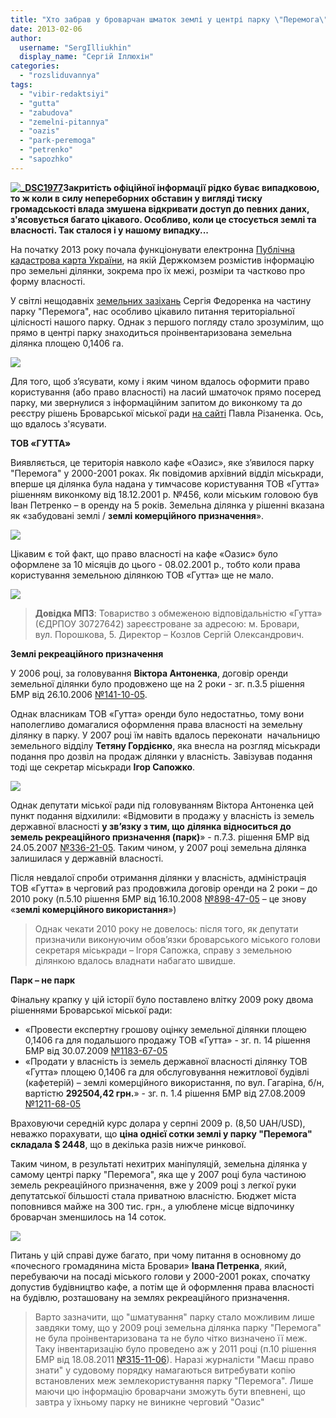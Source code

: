 ```yaml
---
title: "Хто забрав у броварчан шматок землі у центрі парку \"Перемога\"?"
date: 2013-02-06
author: 
  username: "SergIlliukhin"
  display_name: "Сергій Іллюхін"
categories: 
  - "rozsliduvannya"
tags: 
  - "vibir-redaktsiyi"
  - "gutta"
  - "zabudova"
  - "zemelni-pitannya"
  - "oazis"
  - "park-peremoga"
  - "petrenko"
  - "sapozhko"
---
```


**[![_DSC1977](https://mpz.brovary.org/wp-content/uploads/2013/02/DSC1977.jpg)](https://mpz.brovary.org/wp-content/uploads/2013/02/DSC1977.jpg)Закритість офіційної інформації рідко буває випадковою, то ж коли в силу непереборних обставин у вигляді тиску громадськості влада змушена відкривати доступ до певних даних, з'ясовується багато цікавого. Особливо, коли це стосується землі та власності. Так сталося і у нашому випадку...**

На початку 2013 року почала функціонувати електронна [Публічна кадастрова карта України](http://map.dazru.gov.ua/), на якій Держкомзем розмістив інформацію про земельні ділянки, зокрема про їх межі, розміри та частково про форму власності.

У світлі нещодавніх [земельних зазіхань](https://mpz.brovary.org/u-brovarah-did-moroz-prosit-deputativ-ne-chipaty-park-peremoga/) Сергія Федоренка на частину парку "Перемога", нас особливо цікавило питання територіальної цілісності нашого парку. Однак з першого погляду стало зрозумілим, що прямо в центрі парку знаходиться проінвентаризована земельна ділянка площею 0,1406 га.

[![](https://mpz.brovary.org/wp-content/uploads/2013/02/park.png)](https://mpz.brovary.org/wp-content/uploads/2013/02/park.png)

Для того, щоб з’ясувати, кому і яким чином вдалось оформити право користування (або право власності) на ласий шматочок прямо посеред парку, ми звернулися з інформаційним запитом до виконкому та до реєстру рішень Броварської міської ради [на сайті](http://rizanenko.org/dokumenty-2/rishennya-bmr) Павла Різаненка. Ось, що вдалось з'ясувати.

**ТОВ «ГУТТА»**

Виявляється, це територія навколо кафе «Оазис», яке з’явилося парку "Перемога" у 2000-2001 роках. Як повідомив архівний відділ міськради, вперше ця ділянка була надана у тимчасове користування ТОВ «Гутта» рішенням виконкому від 18.12.2001 р. №456, коли міським головою був Іван Петренко – в оренду на 5 років. Земельна ділянка у рішенні вказана як «забудовані землі / **землі комерційного призначення**».

[![](https://mpz.brovary.org/wp-content/uploads/2013/02/DSC1978.jpg)](https://mpz.brovary.org/wp-content/uploads/2013/02/DSC1978.jpg)

Цікавим є той факт, що право власності на кафе «Оазис» було оформлене за 10 місяців до цього - 08.02.2001 р., тобто коли права користування земельною ділянкою ТОВ «Гутта» ще не мало.

[![](https://mpz.brovary.org/wp-content/uploads/2013/02/parkScan0003.jpg)](https://mpz.brovary.org/wp-content/uploads/2013/02/parkScan0003.jpg)

> **Довідка МПЗ**: Товариство з обмеженою відповідальністю «Гутта» (ЄДРПОУ 30727642) зареєстроване за адресою: м. Бровари, вул. Порошкова, 5. Директор – Козлов Сергій Олександрович.

**Землі рекреаційного призначення**

У 2006 році, за головування **Віктора Антоненка**, договір оренди земельної ділянки було продовжено ще на 2 роки - зг. п.3.5 рішення БМР від 26.10.2006 [№141-10-05](http://rizanenko.org/downloads/doc/rishennya/2006_rik/10_sesia/19.pdf).

Однак власникам ТОВ «Гутта» оренди було недостатньо, тому вони наполегливо домагалися оформлення права власності на земельну ділянку в парку. У 2007 році їм навіть вдалось переконати  начальницю земельного відділу **Тетяну Гордієнко**, яка внесла на розгляд міськради подання про дозвіл на продаж ділянки у власність. Завізував подання тоді ще секретар міськради **Ігор Сапожко**.

[![](https://mpz.brovary.org/wp-content/uploads/2013/02/sapojko.png)](https://mpz.brovary.org/wp-content/uploads/2013/02/sapojko.png)

Однак депутати міської ради під головуванням Віктора Антоненка цей пункт подання відхилили: «Відмовити в продажу у власність із земель державної власності **у зв’язку з тим, що** **ділянка відноситься до земель рекреаційного призначення (парк)**» - п.7.3. рішення БМР від 24.05.2007 [№336-21-05](http://rizanenko.org/downloads/doc/rishennya/2007_rik/21_sesia/20.pdf). Таким чином, у 2007 році земельна ділянка залишилася у державній власності.

Після невдалої спроби отримання ділянки у власність, адміністрація ТОВ «Гутта» в черговий раз продовжила договір оренди на 2 роки – до 2010 року (п.5.10 рішення БМР від 16.10.2008 [№898-47-05](http://rizanenko.org/downloads/doc/rishennya/2008_rik/47_sesia/13.pdf) – це знову «**землі комерційного використання**»)

> Однак чекати 2010 року не довелось: після того, як депутати призначили виконуючим обов’язки броварського міського голови секретаря міськради – Ігоря Сапожка, справу з земельною ділянкою вдалось владнати набагато швидше.

**Парк – не парк**

Фінальну крапку у цій історії було поставлено влітку 2009 року двома рішеннями Броварської міської ради:

- «Провести експертну грошову оцінку земельної ділянки площею 0,1406 га для подальшого продажу ТОВ «Гутта» - зг. п. 14 рішення БМР від 30.07.2009 [№1183-67-05](http://rizanenko.org/downloads/doc/rishennya/2009_rik/67_sesia/12.pdf)
- «Продати у власність із земель державної власності ділянку ТОВ «Гутта» площею 0,1406 га для обслуговування нежитлової будівлі (кафетерій) – землі комерційного використання, по вул. Гагаріна, б/н, вартістю **292504,42 грн.**» - зг. п. 1.4 рішення БМР від 27.08.2009 [№1211-68-05](http://rizanenko.org/downloads/doc/rishennya/2009_rik/68_sesia/10.pdf)

Враховуючи середній курс долара у серпні 2009 р. (8,50 UAH/USD), неважко порахувати, що **ціна однієї сотки землі у парку "Перемога" складала $ 2448**, що в декілька разів нижче ринкової.

Таким чином, в результаті нехитрих маніпуляцій, земельна ділянка у самому центрі парку "Перемога", яка ще у 2007 році була частиною земель рекреаційного призначення, вже у 2009 році з легкої руки депутатської більшості стала приватною власністю. Бюджет міста поповнився майже на 300 тис. грн., а улюблене місце відпочинку броварчан зменшилось на 14 соток.

[![](https://mpz.brovary.org/wp-content/uploads/2013/02/DSC1980.jpg)](https://mpz.brovary.org/wp-content/uploads/2013/02/DSC1980.jpg)

Питань у цій справі дуже багато, при чому питання в основному до «почесного громадянина міста Бровари» **Івана Петренка**, який, перебуваючи на посаді міського голови у 2000-2001 роках, спочатку допустив будівництво кафе, а потім ще й оформлення права власності на будівлю, розташовану на землях рекреаційного призначення.

> Варто зазначити, що "шматування" парку стало можливим лише завдяки тому, що у 2009 році земельна ділянка парку "Перемога" не була проінвентаризована та не було чітко визначено її меж. Таку інвентаризацію було проведено аж у 2011 році (п.10 рішення БМР від 18.08.2011 [№315-11-06](http://rada.pravo-znaty.org.ua/index.php%5Eoption=com_content&view=article&id=4451&catid=4&Itemid=33.htm)). Наразі журналісти "Маєш право знати" у судовому порядку намагаються витребувати копію встановлених меж землекористування парку "Перемога". Лише маючи цю інформацію броварчани зможуть бути впевнені, що завтра у їхньому парку не виникне черговий "Оазис"
